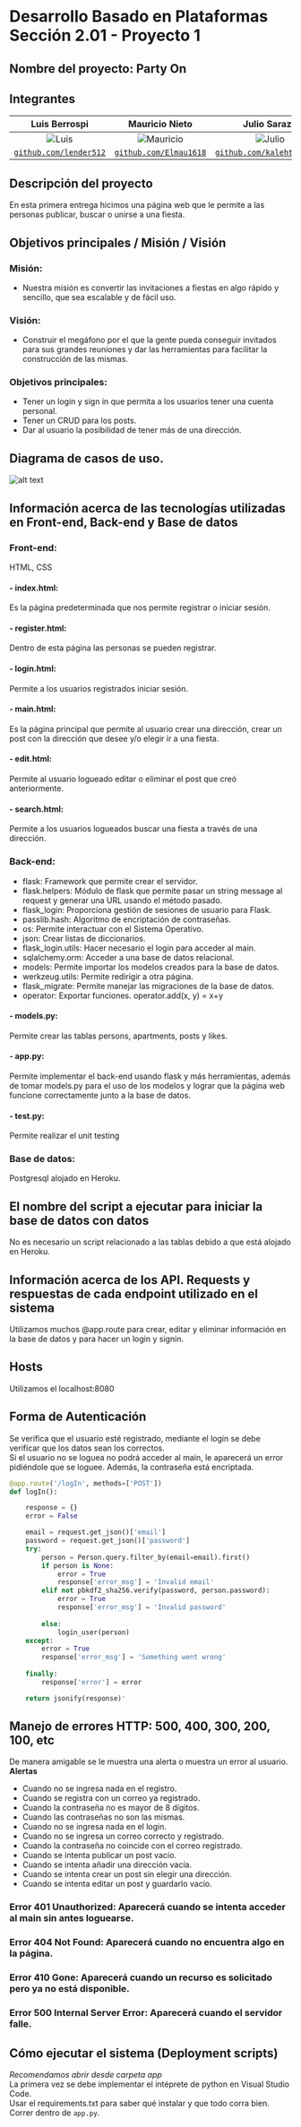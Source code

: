# Desarrollo Basado en Plataformas Sección 2.01 - Proyecto 1

## Nombre del proyecto: Party On

## Integrantes

| <a target="_blank">**Luis Berrospi**</a> | <a target="_blank">**Mauricio Nieto**</a> | <a target="_blank">**Julio Sarazu**</a> |<a target="_blank">**Adrián Boza**</a> |
| :---: | :---:| :---:| :---:|
| ![Luis](https://avatars2.githubusercontent.com/u/52045791?v=3&s=150) | ![Mauricio](https://avatars.githubusercontent.com/u/63524901?v=4) | ![Julio](https://avatars.githubusercontent.com/u/40171658?s=64&v=4) | ![Adrian](https://avatars.githubusercontent.com/u/40300535?v=4) |
| <a href="https://github.com/lender512" target="_blank">`github.com/lender512`</a> | <a href="https://github.com/Elmau1618" target="_blank">`github.com/Elmau1618`</a> | <a href="https://github.com/kalehtfree123" target="_blank">`github.com/kalehtfree123`</a> |<a href="https://github.com/adrianboza" target="_blank">`github.com/adrianboza`</a> |

## Descripción del proyecto

En esta primera entrega hicimos una página web que le permite a las personas publicar, buscar o unirse a una fiesta.

## Objetivos principales / Misión / Visión
### Misión:
- Nuestra misión es convertir las invitaciones a fiestas en algo rápido y sencillo, que sea escalable y de fácil uso.

### Visión:
- Construir el megáfono por el que la gente pueda conseguir invitados para sus grandes reuniones y dar las herramientas para facilitar la construcción de las mismas.

### Objetivos principales:
- Tener un login y sign in que permita a los usuarios tener una cuenta personal.
- Tener un CRUD para los posts.
- Dar al usuario la posibilidad de tener más de una dirección.
## Diagrama de casos de uso.
![alt text](https://i.imgur.com/G7AARH3.jpg)

## Información acerca de las tecnologías utilizadas en Front-end, Back-end y Base de datos
### Front-end:
HTML, CSS
#### - index.html:  
Es la página predeterminada que nos permite registrar o iniciar sesión.
#### - register.html:  
Dentro de esta página las personas se pueden registrar.
#### - login.html:  
Permite a los usuarios registrados iniciar sesión.
#### - main.html:  
Es la página principal que permite al usuario crear una dirección, crear un post con la dirección que desee y/o elegir ir a una fiesta.
#### - edit.html:  
Permite al usuario logueado editar o eliminar el post que creó anteriormente.
#### - search.html:  
Permite a los usuarios logueados buscar una fiesta a través de una dirección.
### Back-end:
- flask: Framework que permite crear el servidor.
- flask.helpers: Módulo de flask que permite pasar un string message al request y generar una URL usando el método pasado.
- flask_login: Proporciona gestión de sesiones de usuario para Flask.
- passlib.hash: Algoritmo de encriptación de contraseñas.
- os: Permite interactuar con el Sistema Operativo.
- json: Crear listas de diccionarios.
- flask_login.utils: Hacer necesario el login para acceder al main.
- sqlalchemy.orm: Acceder a una base de datos relacional.
- models: Permite importar los modelos creados para la base de datos.
- werkzeug.utils: Permite redirigir a otra página.
- flask_migrate: Permite manejar las migraciones de la base de datos.
- operator: Exportar funciones. operator.add(x, y) = x+y

#### - models.py:  
Permite crear las tablas persons, apartments, posts y likes.  
#### - app.py:
Permite implementar el back-end usando flask y más herramientas, además de tomar models.py para el uso de los modelos y lograr que la página web funcione correctamente junto a la base de datos.
#### - test.py:
Permite realizar el unit testing
### Base de datos:
Postgresql alojado en Heroku.

## El nombre del script a ejecutar para iniciar la base de datos con datos

No es necesario un script relacionado a las tablas debido a que está alojado en Heroku.

## Información acerca de los API. Requests y respuestas de cada endpoint utilizado en el sistema
Utilizamos muchos @app.route para crear, editar y eliminar información en la base de datos y para hacer un login y signin.
## Hosts
Utilizamos el localhost:8080
## Forma de Autenticación
Se verifica que el usuario esté registrado, mediante el login se debe verificar que los datos sean los correctos.  
Si el usuario no se loguea no podrá acceder al main, le aparecerá un error pidiéndole que se loguee.
Además, la contraseña está encriptada.
```python
@app.route('/logIn', methods=['POST'])
def logIn():

    response = {}
    error = False

    email = request.get_json()['email']
    password = request.get_json()['password']
    try: 
        person = Person.query.filter_by(email=email).first()
        if person is None:
            error = True
            response['error_msg'] = 'Invalid email'
        elif not pbkdf2_sha256.verify(password, person.password):
            error = True
            response['error_msg'] = 'Invalid password'
            
        else:
            login_user(person)
    except:
        error = True
        response['error_msg'] = 'Something went wrong'
        
    finally:
        response['error'] = error

    return jsonify(response)'
```


## Manejo de errores HTTP: 500, 400, 300, 200, 100, etc
De manera amigable se le muestra una alerta o muestra un error al usuario.  
**Alertas**
- Cuando no se ingresa nada en el registro.
- Cuando se registra con un correo ya registrado.
- Cuando la contraseña no es mayor de 8 dígitos.
- Cuando las contraseñas no son las mismas.
- Cuando no se ingresa nada en el login.
- Cuando no se ingresa un correo correcto y registrado.
- Cuando la contraseña no coincide con el correo registrado.
- Cuando se intenta publicar un post vacío. 
- Cuando se intenta añadir una dirección vacía.
- Cuando se intenta crear un post sin elegir una dirección.
- Cuando se intenta editar un post y guardarlo vacío.  
### Error 401 Unauthorized: Aparecerá cuando se intenta acceder al main sin antes loguearse.
### Error 404 Not Found: Aparecerá cuando no encuentra algo en la página.
### Error 410 Gone: Aparecerá cuando un recurso es solicitado pero ya no está disponible.
### Error 500 Internal Server Error: Aparecerá cuando el servidor falle.


## Cómo ejecutar el sistema (Deployment scripts)
*Recomendamos abrir desde carpeta app*  
La primera vez se debe implementar el intéprete de python en Visual Studio Code.  
Usar el requirements.txt para saber qué instalar y que todo corra bien.  
Correr dentro de `app.py`.


